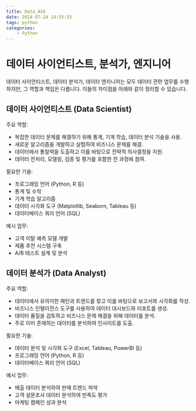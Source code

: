 ```yaml
---
title: Data_ASE
date: 2024-07-24 14:55:53
tags: python
categories:
    - Python
---
```

# 데이터 사이언티스트, 분석가, 엔지니어

데이터 사이언티스트, 데이터 분석가, 데이터 엔지니어는 모두 데이터 관련 업무를 수행하지만, 그 역할과 책임은 다릅니다. 이들의 차이점을 아래와 같이 정리할 수 있습니다.

## 데이터 사이언티스트 (Data Scientist)

주요 역할:

- 복잡한 데이터 문제를 해결하기 위해 통계, 기계 학습, 데이터 분석 기술을 사용.
- 새로운 알고리즘을 개발하고 실험하여 비즈니스 문제를 해결.
- 데이터에서 통찰력을 도출하고 이를 바탕으로 전략적 의사결정을 지원.
- 데이터 전처리, 모델링, 검증 및 평가를 포함한 전 과정에 참여.

필요한 기술:

- 프로그래밍 언어 (Python, R 등)
- 통계 및 수학
- 기계 학습 알고리즘
- 데이터 시각화 도구 (Matplotlib, Seaborn, Tableau 등)
- 데이터베이스 쿼리 언어 (SQL)

예시 업무:

- 고객 이탈 예측 모델 개발
- 제품 추천 시스템 구축
- A/B 테스트 설계 및 분석

## 데이터 분석가 (Data Analyst)

주요 역할:

- 데이터에서 유의미한 패턴과 트렌드를 찾고 이를 바탕으로 보고서와 시각화를 작성.
- 비즈니스 인텔리전스 도구를 사용하여 데이터 대시보드와 리포트를 생성.
- 데이터 품질을 검토하고 비즈니스 문제 해결을 위해 데이터를 분석.
- 주로 이미 존재하는 데이터를 분석하여 인사이트를 도출.

필요한 기술:

- 데이터 분석 및 시각화 도구 (Excel, Tableau, PowerBI 등)
- 프로그래밍 언어 (Python, R 등)
- 데이터베이스 쿼리 언어 (SQL)

예시 업무:

- 매출 데이터 분석하여 판매 트렌드 파악
- 고객 설문조사 데이터 분석하여 만족도 평가
- 마케팅 캠페인 성과 분석